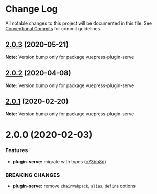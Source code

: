 # Change Log

All notable changes to this project will be documented in this file.
See [Conventional Commits](https://conventionalcommits.org) for commit guidelines.

## [2.0.3](https://github.com/vuepress/vuepress-community/compare/vuepress-plugin-serve@2.0.2...vuepress-plugin-serve@2.0.3) (2020-05-21)

**Note:** Version bump only for package vuepress-plugin-serve

## [2.0.2](https://github.com/vuepress/vuepress-community/compare/vuepress-plugin-serve@2.0.1...vuepress-plugin-serve@2.0.2) (2020-04-08)

**Note:** Version bump only for package vuepress-plugin-serve

## [2.0.1](https://github.com/vuepress/vuepress-community/compare/vuepress-plugin-serve@2.0.0...vuepress-plugin-serve@2.0.1) (2020-02-20)

**Note:** Version bump only for package vuepress-plugin-serve

# 2.0.0 (2020-02-03)

### Features

- **plugin-serve:** migrate with types ([c73bb8d](https://github.com/vuepress/vuepress-community/commit/c73bb8da38fec18ddf771cb7d85c4fa10a494319))

### BREAKING CHANGES

- **plugin-serve:** remove `chainWebpack`, `alias`, `define` options

